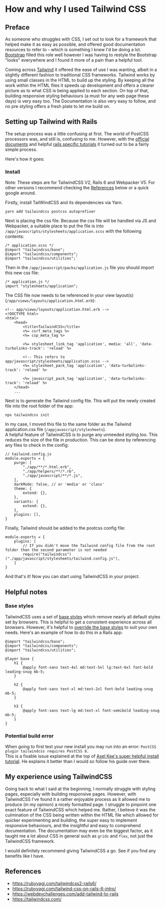 # How and why I used Tailwind CSS

## Preface

As someone who struggles with CSS, I set out to look for a framework that helped make it as easy as possible, and offered good documentation resources to refer to - which is something I knew I'd be doing a lot. [Bootstrap](https://getbootstrap.com/) filled this role well however I was having to restyle the Bootstrap "looks" everywhere and I found it more of a pain than a helpful tool.

Coming across [Tailwind](https://tailwindcss.com/) it offered the ease of use I was wanting, albeit in a slightly different fashion to traditional CSS frameworks. Tailwind works by using small classes in the HTML to build up the styling. By keeping all the work within the HTML files it speeds up development and offers a clearer picture as to what CSS is being applied to each section. On top of that, building responsive styling behaviours (a must for any web page these days) is very easy too. The Documentation is also very easy to follow, and no pre styling offers a fresh plate to let me build on.

## Setting up Tailwind with Rails

The setup process was a little confusing at first. The world of PostCSS processors was, and still is, confusing to me. However, with the [official documents](https://tailwindcss.com/docs) and helpful [rails specific tutorials](#references) it turned out to be a fairly simple process. 

Here's how it goes:

### Install

<span class="text-sm">Note: These steps are for TailwindCSS V2, Rails 6 and Webpacker V5. For other versions I recommend checking the [References](#references) below or a quick google around.</span>

Firstly, install TailWindCSS and its dependencies via Yarn.

    yarn add tailwindcss postcss autoprefixer

Next is placing the css file. Because the css file will be handled via JS and Webpacker, a suitable place to put the file is into `/app/javascripts/stylesheets/application.scss` with the following contents:

    /* application.scss */
    @import "tailwindcss/base";
    @import "tailwindcss/components";
    @import "tailwindcss/utilities";`


Then in the `/app/javascript/packs/application.js` file you should import this new css file:

    /* application.js */
    import "stylesheets/application";

The CSS file now needs to be referenced in your view layout(s) (`/app/views/layouts/application.html.erb`):

    <!-- app/views/layouts/application.html.erb -->
    <!DOCTYPE html>
    <html>
        <head>
            <title>TailwindCSS</title>
            <%= csrf_meta_tags %>
            <%= csp_meta_tag %>
            
            <%= stylesheet_link_tag 'application', media: 'all', 'data-turbolinks-track': 'reload' %>
            
            <!-- This refers to app/javascript/stylesheets/application.scss -->
            <%= stylesheet_pack_tag 'application', 'data-turbolinks-track': 'reload' %>
            
            <%= javascript_pack_tag 'application', 'data-turbolinks-track': 'reload' %>
        </head>
        ...

Next is to generate the Tailwind config file. This will put the newly created file into the root folder of the app:

    npx tailwindcss init

In my case, I moved this file to the same folder as the Tailwind application.css file (`/appjavascript/stylesheets`).<br> 
A helpful feature of TailwindCSS is to purge any unneeded styling too. This reduces the size of the file in production. This can be done by referencing any files to check in the config:
    
    // tailwind.config.js
    module.exports = {
        purge: [
            "./app/**/*.html.erb",
            "./app/helpers/**/*.rb",
            "./app/javascript/**/*.js",
        ],
        darkMode: false, // or 'media' or 'class'
        theme: {
            extend: {},
        },
        variants: {
            extend: {},
        },
        plugins: [],
    }


Finally, Tailwind should be added to the postcss config file:

    module.exports = {
        plugins: [
            // If you didn't move the Tailwind config file from the root folder then the second parameter is not needed
            require("tailwindcss")("./app/javascript/stylesheets/tailwind.config.js"), 
        ]
    }

And that's it! Now you can start using TailwindCSS in your project. 

## Helpful notes

### Base styles
TailwindCSS uses a set of [base styles](https://tailwindcss.com/docs/preflight) which remove nearly all default styles set by browsers. This is helpful to get a consistent experience across all browsers. However, it's helpful to [override the base styles](https://tailwindcss.com/docs/preflight#extending-preflight) to suit your own needs. Here's an example of how to do this in a Rails app:

    @import "tailwindcss/base";
    @import "tailwindcss/components";
    @import "tailwindcss/utilities";
    
    @layer base {
        h1 {
            @apply font-sans text-4xl md:text-5xl lg:text-6xl font-bold leading-snug mb-5;
        }
    
        h2 {
            @apply font-sans text-xl md:text-2xl font-bold leading-snug mb-5;
        }
        
        h3 {
            @apply font-sans text-lg md:text-xl font-semibold leading-snug mb-5;
        }
    }


### Potential build error

When going to first test your new install you may run into an error: `PostCSS plugin tailwindcss requires PostCSS 8.`<br>
This is a fixable issue explained at the top of [Axel Kee's super helpful install tutorial](https://rubyyagi.com/tailwindcss2-rails6/). He explains it better than I would so follow his guide over there.

## My experience using TailwindCSS 

Going back to what I said at the beginning, I normally struggle with styling pages, especially with building responsive pages. However, with TailwindCSS I've found it a rather enjoyable process as it allowed me to produce (in my opinion) a nicely formatted page. I struggle to pinpoint one exact feature of TailwindCSS which helped me. Rather, I believe it was the culmination of the CSS being written within the HTML file which allowed for quicker experimenting and building, the super easy to implement responsive behaviours, and the insightful and easy to comprehend documentation. The documentation may even be the biggest factor, as it taught me a lot about CSS in general such as `grids` and `flex`, not just the TailwindCSS framework.

I would definitely recommend giving TailwindCSS a go. See if you find any benefits like I have.

## References

* https://rubyyagi.com/tailwindcss2-rails6/
* https://rubyyagi.com/tailwind-css-on-rails-6-intro/
* https://webdevchallenges.com/add-tailwind-to-rails
* https://tailwindcss.com/